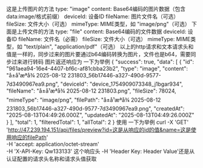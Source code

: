 这是上传图片的方法
type: "image"
content: Base64编码的图片数据（包含data:image/格式前缀）
deviceId: 设备ID
fileName: 图片文件名（可选）
fileSize: 文件大小（可选）
mimeType: MIME类型，如 "image/png"（可选）
下面是上传文件的方法
type: "file"
content: Base64编码的文件数据
deviceId: 设备ID
fileName: 文件名（必需）
fileSize: 文件大小（可选）
mimeType: MIME类型，如 "text/plain", "application/pdf"（可选）
以上的http请求和文本请求头和值是一样的，同步过来的图片要通过b64编码转换为图片，文件也是b64，需要同步过来进行转码
图片返还响应为
一下为举例
{
    "success": true,
    "data": [
        {
            "id": "961aea94-16e4-4407-bf6c-af81cbba23b2",
            "type": "image",
            "content": "å±å¹æªå¾ 2025-08-12 231803_56b17446-a327-490d-9577-7d3490967ea9.png",
            "deviceId": "device_1754909073348_j1bgar934",
            "fileName": "å±å¹æªå¾ 2025-08-12 231803.png",
            "fileSize": 78024,
            "mimeType": "image/png",
            "filePath": "å±å¹æªå¾ 2025-08-12 231803_56b17446-a327-490d-9577-7d3490967ea9.png",
            "createdAt": "2025-08-13T04:49:26.000Z",
            "updatedAt": "2025-08-13T04:49:26.000Z"
        }
    ],
    "total": 1,
    "filteredTotal": 1,
    "allTotal": 2
}
使用
一下为举例
curl -X 'GET' \
  'http://47.239.194.151/api/files/preview?id=这是从响应的id的值&name=这是使用响应的filePath' \
  -H 'accept: application/octet-stream' \
  -H 'X-API-Key: Qw133133'
这个响应头
  -H 'Header Key: Header Value'还是从认证配置的请求头名称和请求头值获取